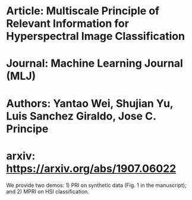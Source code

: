 # Article: Multiscale Principle of Relevant Information for Hyperspectral Image Classification
# Journal: Machine Learning Journal (MLJ)
# Authors: Yantao Wei, Shujian Yu, Luis Sanchez Giraldo, Jose C. Principe
# arxiv: https://arxiv.org/abs/1907.06022

We provide two demos: 1) PRI on synthetic data (Fig. 1 in the manuscript); and 2) MPRI on HSI classification.
